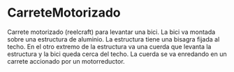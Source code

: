 # CarreteMotorizado
Carrete motorizado (reelcraft) para levantar una bici.
La bici va montada sobre una estructura de aluminio. La estructura tiene una bisagra fijada al techo.
En el otro extremo de la estructura va una cuerda que levanta la estructura y la bici queda cerca del techo.
La cuerda se va enredando en un carrete accionado por un motorreductor.
